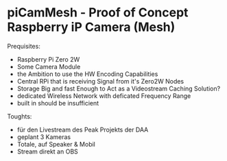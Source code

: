 # piCamMesh - Proof of Concept Raspberry iP Camera (Mesh)

Prequisites:

- Raspberry Pi Zero 2W
- Some Camera Module
- the Ambition to use the HW Encoding Capabilities
- Central RPi that is receiving Signal from it's Zero2W Nodes
- Storage Big and fast Enough to Act as a Videostream Caching Solution?
- dedicated Wireless Network with deficated Frequency Range
- built in should be insufficient

Toughts:

- für den Livestream des Peak Projekts der DAA
- geplant 3 Kameras
- Totale, auf Speaker & Mobil
- Stream direkt an OBS
